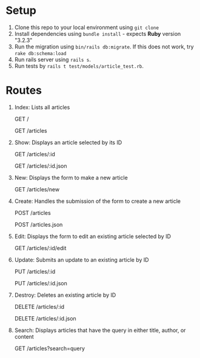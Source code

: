 # Setup
1. Clone this repo to your local environment using `git clone`
2. Install dependencies using `bundle install` - expects <b> Ruby</b> version "3.2.3" 
3. Run the migration using `bin/rails db:migrate`. If this does not work, try `rake db:schema:load`
4. Run rails server using `rails s`.
5. Run tests by `rails t test/models/article_test.rb`.


# Routes

1. Index: Lists all articles

   GET /

   GET /articles


2. Show: Displays an article selected by its ID
   
   GET /articles/:id

   GET /articles/:id.json


3. New: Displays the form to make a new article

   GET /articles/new


4. Create: Handles the submission of the form to create a new article
   
   POST /articles

   POST /articles.json


5. Edit: Displays the form to edit an existing article selected by ID

   GET /articles/:id/edit


6. Update: Submits an update to an existing article by ID

   PUT /articles/:id

   PUT /articles/:id.json


7. Destroy: Deletes an existing article by ID

   DELETE /articles/:id
   
   DELETE /articles/:id.json


8. Search: Displays articles that have the query in either title, author, or content

   GET /articles?search=query